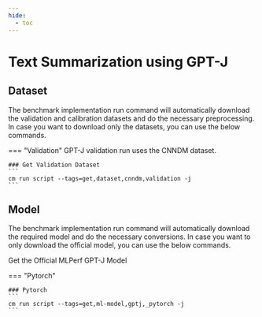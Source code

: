 ```yaml
---
hide:
  - toc
---
```


# Text Summarization using GPT-J

## Dataset

The benchmark implementation run command will automatically download the validation and calibration datasets and do the necessary preprocessing. In case you want to download only the datasets, you can use the below commands.

=== "Validation"
    GPT-J validation run uses the CNNDM dataset.

    ### Get Validation Dataset
    ```
    cm run script --tags=get,dataset,cnndm,validation -j
    ```

## Model
The benchmark implementation run command will automatically download the required model and do the necessary conversions. In case you want to only download the official model, you can use the below commands.

Get the Official MLPerf GPT-J Model

=== "Pytorch"

    ### Pytorch
    ```
    cm run script --tags=get,ml-model,gptj,_pytorch -j
    ```
